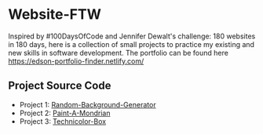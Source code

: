 # Website-FTW

Inspired by #100DaysOfCode and Jennifer Dewalt's challenge: 180 websites in 180 days, here is a collection of small projects to practice my existing and new skills in software development. The portfolio can be found here https://edson-portfolio-finder.netlify.com/

## Project Source Code

- Project 1: [Random-Background-Generator](https://github.com/edsonha/Website-FTW/tree/random-background-generator)
- Project 2: [Paint-A-Mondrian](https://github.com/edsonha/Website-FTW/tree/paint-a-mondrian)
- Project 3: [Technicolor-Box](https://github.com/edsonha/Website-FTW/tree/technicolor-box)
